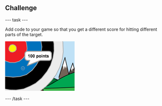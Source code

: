 ## Challenge

--- task ---

Add code to your game so that you get a different score for hitting different parts of the target.

![cross hair on the blue part of the target with the phrase 100 points](images/archery-challenge.png)

--- /task ---